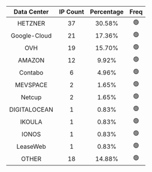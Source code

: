 | Data Center | IP Count | Percentage | Freq |
|:------------:|:--------:|:-----------:|:-----:|
| HETZNER | 37 | 30.58% | 🟢 |
| Google-Cloud | 21 | 17.36% | 🟢 |
| OVH | 19 | 15.70% | 🟢 |
| AMAZON | 12 | 9.92% | 🟢 |
| Contabo | 6 | 4.96% | 🟢 |
| MEVSPACE | 2 | 1.65% | 🟢 |
| Netcup | 2 | 1.65% | 🟢 |
| DIGITALOCEAN | 1 | 0.83% | 🟢 |
| IKOULA | 1 | 0.83% | 🟢 |
| IONOS | 1 | 0.83% | 🟢 |
| LeaseWeb | 1 | 0.83% | 🟢 |
| OTHER | 18 | 14.88% | 🟢 |